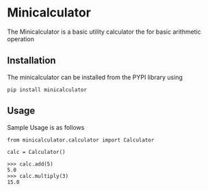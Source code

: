 # Minicalculator
The Minicalculator is a basic utility calculator the for basic arithmetic operation

## Installation
The minicalculator can be installed from the PYPI library using 

```
pip install minicalculator
```

## Usage
Sample Usage is as follows

```
from minicalculator.calculator import Calculator

calc = Calculator()

>>> calc.add(5)
5.0
>>> calc.multiply(3)
15.0

```